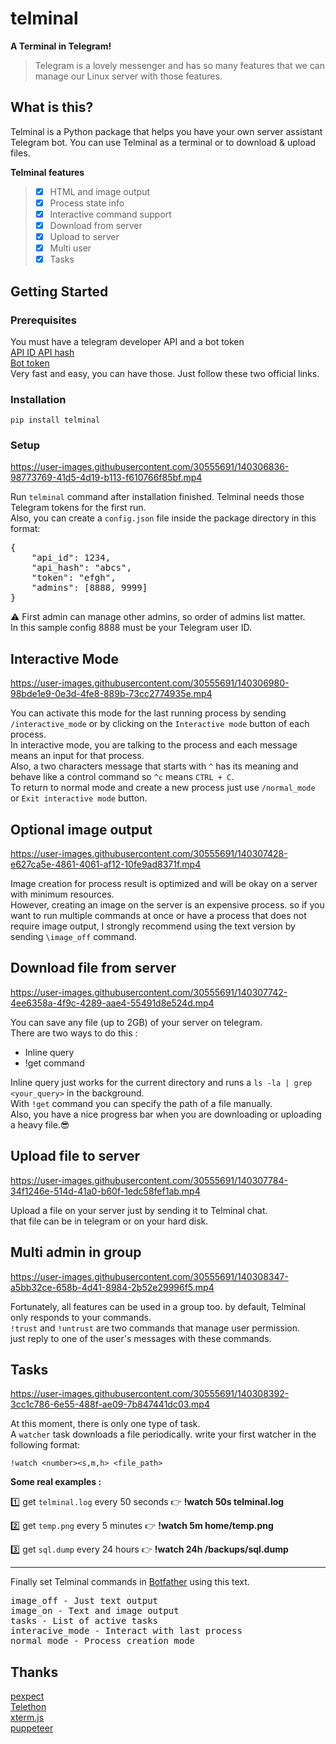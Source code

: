 # telminal
**A Terminal in Telegram!**
> Telegram is a lovely messenger and has so many features that we can manage our Linux server with those features.

## What is this?
Telminal is a Python package that helps you have your own server assistant Telegram bot.
You can use Telminal as a terminal or to download & upload files.

**Telminal features**
> - [x] HTML and image output
> - [x] Process state info
> - [x] Interactive command support
> - [x] Download from server
> - [x] Upload to server
> - [x] Multi user
> - [x] Tasks

## Getting Started
### Prerequisites
You must have a telegram developer API and a bot token\
[API ID API hash](https://core.telegram.org/api/obtaining_api_id)\
[Bot token](https://t.me/botfather)\
Very fast and easy, you can have those. Just follow these two official links.
### Installation

    pip install telminal
### Setup
https://user-images.githubusercontent.com/30555691/140306836-98773769-41d5-4d19-b113-f610766f85bf.mp4

Run `telminal` command after installation finished. Telminal needs those Telegram tokens for the first run.\
Also, you can create a `config.json` file inside the package directory in this format:
<pre>
{
    "api_id": 1234,
    "api_hash": "abcs",
    "token": "efgh",
    "admins": [8888, 9999]
}
</pre>
⚠️ First admin can manage other admins, so order of admins list matter.\
In this sample config 8888 must be your Telegram user ID.


## Interactive Mode
https://user-images.githubusercontent.com/30555691/140306980-98bde1e9-0e3d-4fe8-889b-73cc2774935e.mp4

You can activate this mode for the last running process by sending `/interactive_mode` or by clicking on the `Interactive mode` button of each process.\
In interactive mode, you are talking to the process and each message means an input for that process.\
Also, a two characters message that starts with `^` has its meaning and behave like a control command so `^c` means `CTRL + C`.\
To return to normal mode and create a new process just use `/normal_mode` or `Exit interactive mode` button.

## Optional image output
https://user-images.githubusercontent.com/30555691/140307428-e627ca5e-4861-4061-af12-10fe9ad8371f.mp4

Image creation for process result is optimized and will be okay on a server with minimum resources.\
However, creating an image on the server is an expensive process. so if you want to run multiple commands at once or have a process that does not require image output, I strongly recommend using the text version by sending `\image_off` command.

## Download file from server
https://user-images.githubusercontent.com/30555691/140307742-4ee6358a-4f9c-4289-aae4-55491d8e524d.mp4

You can save any file (up to 2GB) of your server on telegram.\
There are two ways to do this :
- Inline query
- !get command

Inline query just works for the current directory and runs a `ls -la | grep <your_query>` in the background.\
With `!get` command you can specify the path of a file manually.\
Also, you have a nice progress bar when you are downloading or uploading a heavy file.😎

## Upload file to server
https://user-images.githubusercontent.com/30555691/140307784-34f1246e-514d-41a0-b60f-1edc58fef1ab.mp4

Upload a file on your server just by sending it to Telminal chat.\
that file can be in telegram or on your hard disk.

## Multi admin in group
https://user-images.githubusercontent.com/30555691/140308347-a5bb32ce-658b-4d41-8984-2b52e29996f5.mp4

Fortunately, all features can be used in a group too. by default, Telminal only responds to your commands.\
`!trust` and `!untrust` are two commands that manage user permission.\
just reply to one of the user's messages with these commands.

## Tasks
https://user-images.githubusercontent.com/30555691/140308392-3cc1c786-6e55-488f-ae09-7b847441dc03.mp4

At this moment, there is only one type of task.\
A `watcher` task downloads a file periodically. write your first watcher in the following format:

```!watch <number><s,m,h> <file_path>```

**Some real examples :**

1️⃣ get `telminal.log` every 50 seconds
👉 <b>!watch 50s telminal.log</b>

2️⃣ get `temp.png` every 5 minutes
👉 <b>!watch 5m home/temp.png</b>

3️⃣ get `sql.dump` every 24 hours
👉 <b>!watch 24h /backups/sql.dump</b>

---

Finally set Telminal commands in [Botfather](https://t.me/botfather) using this text.
<pre>
image_off - Just text output
image_on - Text and image output
tasks - List of active tasks
interacive_mode - Interact with last process
normal_mode - Process creation mode
</pre>


## **Thanks**
[pexpect](https://github.com/pexpect/pexpect)\
[Telethon](https://github.com/LonamiWebs/Telethon)\
[xterm.js](https://github.com/xtermjs/xterm.js)\
[puppeteer](https://github.com/puppeteer/puppeteer)
